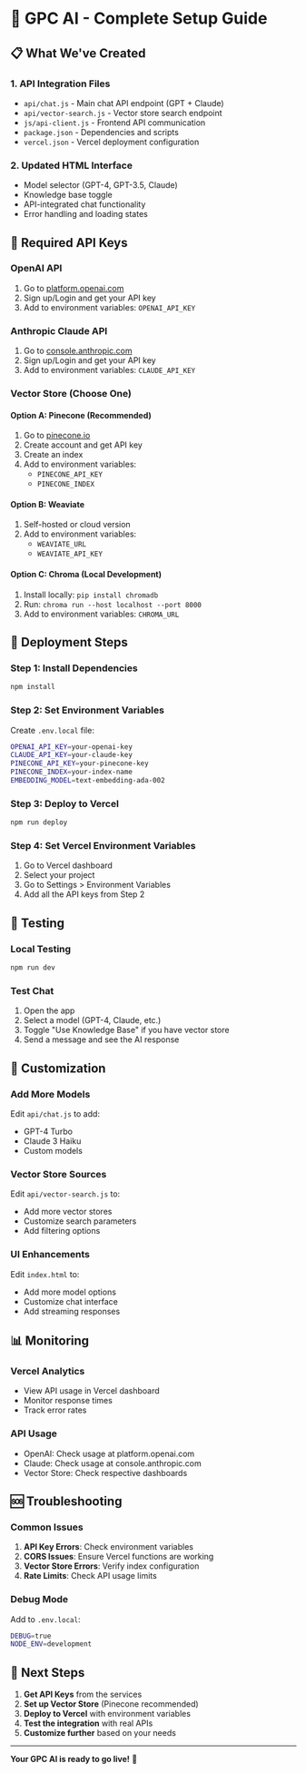 # 🚀 GPC AI - Complete Setup Guide

## 📋 What We've Created

### 1. **API Integration Files**
- `api/chat.js` - Main chat API endpoint (GPT + Claude)
- `api/vector-search.js` - Vector store search endpoint
- `js/api-client.js` - Frontend API communication
- `package.json` - Dependencies and scripts
- `vercel.json` - Vercel deployment configuration

### 2. **Updated HTML Interface**
- Model selector (GPT-4, GPT-3.5, Claude)
- Knowledge base toggle
- API-integrated chat functionality
- Error handling and loading states

## 🔑 Required API Keys

### **OpenAI API**
1. Go to [platform.openai.com](https://platform.openai.com)
2. Sign up/Login and get your API key
3. Add to environment variables: `OPENAI_API_KEY`

### **Anthropic Claude API**
1. Go to [console.anthropic.com](https://console.anthropic.com)
2. Sign up/Login and get your API key
3. Add to environment variables: `CLAUDE_API_KEY`

### **Vector Store (Choose One)**

#### Option A: Pinecone (Recommended)
1. Go to [pinecone.io](https://pinecone.io)
2. Create account and get API key
3. Create an index
4. Add to environment variables:
   - `PINECONE_API_KEY`
   - `PINECONE_INDEX`

#### Option B: Weaviate
1. Self-hosted or cloud version
2. Add to environment variables:
   - `WEAVIATE_URL`
   - `WEAVIATE_API_KEY`

#### Option C: Chroma (Local Development)
1. Install locally: `pip install chromadb`
2. Run: `chroma run --host localhost --port 8000`
3. Add to environment variables: `CHROMA_URL`

## 🚀 Deployment Steps

### **Step 1: Install Dependencies**
```bash
npm install
```

### **Step 2: Set Environment Variables**
Create `.env.local` file:
```bash
OPENAI_API_KEY=your-openai-key
CLAUDE_API_KEY=your-claude-key
PINECONE_API_KEY=your-pinecone-key
PINECONE_INDEX=your-index-name
EMBEDDING_MODEL=text-embedding-ada-002
```

### **Step 3: Deploy to Vercel**
```bash
npm run deploy
```

### **Step 4: Set Vercel Environment Variables**
1. Go to Vercel dashboard
2. Select your project
3. Go to Settings > Environment Variables
4. Add all the API keys from Step 2

## 🧪 Testing

### **Local Testing**
```bash
npm run dev
```

### **Test Chat**
1. Open the app
2. Select a model (GPT-4, Claude, etc.)
3. Toggle "Use Knowledge Base" if you have vector store
4. Send a message and see the AI response

## 🔧 Customization

### **Add More Models**
Edit `api/chat.js` to add:
- GPT-4 Turbo
- Claude 3 Haiku
- Custom models

### **Vector Store Sources**
Edit `api/vector-search.js` to:
- Add more vector stores
- Customize search parameters
- Add filtering options

### **UI Enhancements**
Edit `index.html` to:
- Add more model options
- Customize chat interface
- Add streaming responses

## 📊 Monitoring

### **Vercel Analytics**
- View API usage in Vercel dashboard
- Monitor response times
- Track error rates

### **API Usage**
- OpenAI: Check usage at platform.openai.com
- Claude: Check usage at console.anthropic.com
- Vector Store: Check respective dashboards

## 🆘 Troubleshooting

### **Common Issues**
1. **API Key Errors**: Check environment variables
2. **CORS Issues**: Ensure Vercel functions are working
3. **Vector Store Errors**: Verify index configuration
4. **Rate Limits**: Check API usage limits

### **Debug Mode**
Add to `.env.local`:
```bash
DEBUG=true
NODE_ENV=development
```

## 🎯 Next Steps

1. **Get API Keys** from the services
2. **Set up Vector Store** (Pinecone recommended)
3. **Deploy to Vercel** with environment variables
4. **Test the integration** with real APIs
5. **Customize further** based on your needs

---

**Your GPC AI is ready to go live!** 🎉
